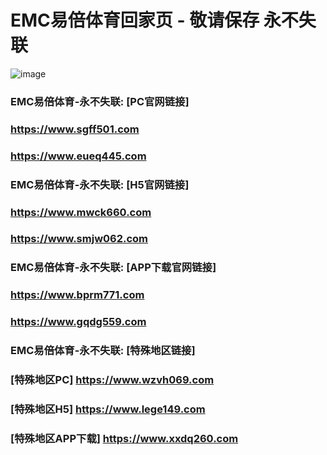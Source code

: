 # EMC易倍体育回家页 - 敬请保存 永不失联
![image](https://github.com/emc00123/emc00123/assets/161131716/7c9a2641-80ea-4bcf-9aa9-06c69f78449d)

### EMC易倍体育-永不失联:  [PC官网链接]
### <https://www.sgff501.com>
### <https://www.eueq445.com>
### EMC易倍体育-永不失联:  [H5官网链接]
### <https://www.mwck660.com>
### <https://www.smjw062.com>
### EMC易倍体育-永不失联:  [APP下载官网链接]
### <https://www.bprm771.com>
### <https://www.gqdg559.com>
### EMC易倍体育-永不失联:  [特殊地区链接]
### [特殊地区PC] <https://www.wzvh069.com>
### [特殊地区H5] <https://www.lege149.com>
### [特殊地区APP下载] <https://www.xxdq260.com>

<!--
**emc10009/emc10009** is a ✨ _special_ ✨ repository because its `README.md` (this file) appears on your GitHub profile.

Here are some ideas to get you started:

- 🔭 I’m currently working on ...
- 🌱 I’m currently learning ...
- 👯 I’m looking to collaborate on ...
- 🤔 I’m looking for help with ...
- 💬 Ask me about ...
- 📫 How to reach me: ...
- 😄 Pronouns: ...
- ⚡ Fun fact: ...
-->
